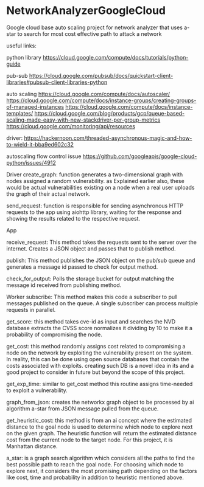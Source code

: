 # NetworkAnalyzerGoogleCloud
Google cloud base auto scaling project for network analyzer that uses a-star to search for most cost effective path to attack a network

useful links:

python library
https://cloud.google.com/compute/docs/tutorials/python-guide

pub-sub
https://cloud.google.com/pubsub/docs/quickstart-client-libraries#pubsub-client-libraries-python

auto scaling
https://cloud.google.com/compute/docs/autoscaler/
https://cloud.google.com/compute/docs/instance-groups/creating-groups-of-managed-instances
https://cloud.google.com/compute/docs/instance-templates/
https://cloud.google.com/blog/products/gcp/queue-based-scaling-made-easy-with-new-stackdriver-per-group-metrics
https://cloud.google.com/monitoring/api/resources

driver:
https://hackernoon.com/threaded-asynchronous-magic-and-how-to-wield-it-bba9ed602c32

autoscaling flow control issue
https://github.com/googleapis/google-cloud-python/issues/4912



Driver
create_graph: function generates a two-dimensional graph with nodes assigned a random vulnerability. as Explained earlier also, these would be actual vulnerabilities existing on a node when a real user uploads the graph of their actual network.


send_request: function is responsible for sending asynchronous HTTP requests to the app using aiohttp library, waiting for the response and showing the results related to the respective request.

App

receive_request: This method takes the requests sent to the server over the internet. Creates a JSON object and passes that to publish method.

publish: This method publishes the JSON object on the pub/sub queue and generates a message id passed to check for output method.

check_for_output: Polls the storage bucket for output matching the message id received from publishing method.

Worker
subscribe: This method makes this code a subscriber to pull messages published on the queue. A single subscriber can process multiple requests in parallel.

get_score: this method takes cve-id as input and searches the NVD database extracts the CVSS score normalizes it dividing by 10 to make it a probability of compromising the node.
	  
get_cost: this method randomly assigns cost related to compromising a node on the network by exploiting the vulnerability present on the system. In reality, this can be done using open source databases that contain the costs associated with exploits. creating such DB is a novel idea in its and a good project to consider in future but beyond the scope of this project.

get_exp_time: similar to get_cost  method this routine assigns time-needed to exploit a vulnerability.

graph_from_json: creates the networkx graph object to be processed by ai algorithm a-star from JSON message pulled from the queue.

get_heuristic_cost: this method is from an ai concept where the estimated distance to the goal node is used to determine which node to explore next on the given graph. The heuristic function will return the estimated distance cost from the current node to the target node. For this project, it is  Manhattan distance.

a_star: is a graph search algorithm which considers all the paths to find the best possible path to reach the goal node. For choosing which node to explore next, it considers the most promising path depending on the factors like cost, time and probability in addition to heuristic mentioned above.

